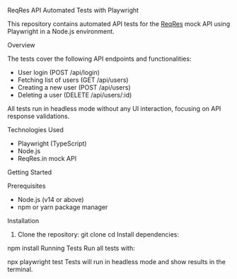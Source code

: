  ReqRes API Automated Tests with Playwright

This repository contains automated API tests for the [ReqRes](https://reqres.in/) mock API using Playwright in a Node.js environment.

 Overview

The tests cover the following API endpoints and functionalities:
- User login (POST /api/login)
- Fetching list of users (GET /api/users)
- Creating a new user (POST /api/users)
- Deleting a user (DELETE /api/users/:id)

All tests run in headless mode without any UI interaction, focusing on API response validations.

 Technologies Used

- Playwright (TypeScript)
- Node.js
- ReqRes.in mock API

 Getting Started

 Prerequisites

- Node.js (v14 or above)
- npm or yarn package manager

 Installation

1. Clone the repository:
   git clone <your-repo-url>
   cd <your-repo-folder>
Install dependencies:


npm install
Running Tests
Run all tests with:



npx playwright test
Tests will run in headless mode and show results in the terminal.



